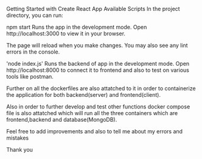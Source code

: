 Getting Started with Create React App
Available Scripts
In the project directory, you can run:

npm start
Runs the app in the development mode.
Open http://localhost:3000 to view it in your browser.

The page will reload when you make changes.
You may also see any lint errors in the console.

'node index.js'
Runs the backend of app in the development mode.
Open http://localhost:8000 to connect it to frontend and also to test on various tools like postman.

Further on all the dockerfiles are also attatched to it in order to containerize the application for both backend(server) and frontend(client).

Also in order to further develop and test other functions docker compose file is also attatched which will run all the three containers which are frontend,backend and database(MongoDB).

Feel free to add improvements and also to tell me about my errors and mistakes

Thank you
